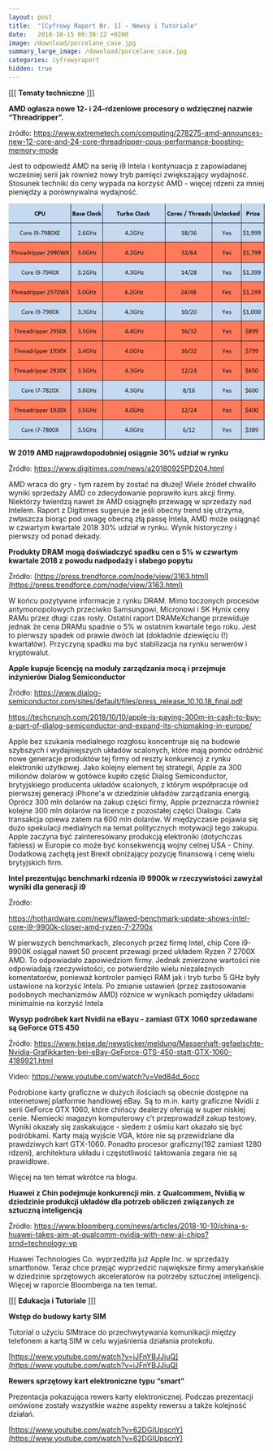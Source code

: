 ```yaml
---
layout: post
title:  "[Cyfrowy Raport Nr. 1] - Newsy i Tutoriale"
date:   2018-10-15 09:38:12 +0200
image: /download/porcelane_case.jpg
summary_large_image: /download/porcelane_case.jpg
categories: cyfrowyraport
hidden: true
---
```




[[[ **Tematy techniczne** ]]] 

**AMD ogłasza nowe 12- i 24-rdzeniowe procesory o wdzięcznej nazwie “Threadripper”.** 

źródło: <https://www.extremetech.com/computing/278275-amd-announces-new-12-core-and-24-core-threadripper-cpus-performance-boosting-memory-mode>

Jest to odpowiedź AMD na serię i9 Intela i kontynuacja z zapowiadanej wcześniej serii jak również  nowy tryb pamięci zwiększający wydajność. Stosunek techniki do ceny wypada na korzyść AMD - więcej rdzeni za mniej pieniędzy a porównywalna wydajność.

![img](/download/wzniki_threadripper.png)

**W 2019 AMD najprawdopodobniej osiągnie 30% udział w rynku** 

Źródło: <https://www.digitimes.com/news/a20180925PD204.html>

AMD wraca do gry - tym razem by zostać na dłużej! Wiele źródeł chwaliło wyniki sprzedaży AMD co zdecydowanie poprawiło kurs akcji firmy. Niektórzy twierdzą nawet że AMD osiągnęło przewagę w sprzedaży nad Intelem. Raport z Digitimes sugeruje że jeśli obecny trend się utrzyma, zwłaszcza biorąc pod uwagę obecną złą passę Intela, AMD może osiągnąć w czwartym kwartale 2018 30% udział w rynku. Wynik historyczny i pierwszy od ponad dekady.

**Produkty DRAM mogą doświadczyć spadku cen o 5% w czwartym kwartale 2018 z powodu nadpodaży i słabego popytu**

Źródło: [https://press.trendforce.com/node/view/3163.html](https://press.trendforce.com/node/view/3163.html)

W końcu pozytywne informacje z rynku DRAM. Mimo toczonych procesów antymonopolowych przeciwko Samsungowi, Micronowi i SK Hynix ceny RAMu przez długi czas rosły. Ostatni raport DRAMeXchange przewiduje jednak że cena DRAMu spadnie o 5% w ostatnim kwartale tego roku. Jest to pierwszy spadek od prawie dwóch lat (dokładnie dziewięciu (!) kwartałów). Przyczyną spadku ma być stabilizacja na rynku serwerów i kryptowalut. 

**Apple kupuje licencję na moduły zarządzania mocą i przejmuje inżynierów Dialog Semiconductor**

Źródło: <https://www.dialog-semiconductor.com/sites/default/files/press_release_10.10.18_final.pdf>

<https://techcrunch.com/2018/10/10/apple-is-paying-300m-in-cash-to-buy-a-part-of-dialog-semiconductor-and-expand-its-chipmaking-in-europe/>

Apple bez szukania medialnego rozgłosu koncentruje się na budowie szybszych i wydajniejszych układów scalonych, które mają pomóc odróżnić nowe generacje produktów tej firmy od reszty konkurencji z rynku elektroniki użytkowej. Jako kolejny element tej strategii, Apple za  300 milionów dolarów w gotówce kupiło część Dialog Semiconductor, brytyjskiego producenta układów scalonych, z którym współpracuje od pierwszej generacji iPhone'a w dziedzinie układów zarządzania energią. Oprócz 300 mln dolarów na zakup części firmy, Apple przeznacza również kolejne 300 mln dolarów na licencje z pozostałej części Dialogu. Cała transakcja opiewa zatem na 600 mln dolarów. W międzyczasie pojawia się dużo spekulacji medialnych na temat politycznych motywacji tego zakupu. Apple zaczyna być zainteresowany produkcją elektroniki (dotychczas fabless) w Europie co może być konsekwencją wojny celnej USA - Chiny. Dodatkową zachętą jest Brexit obniżający pozycję finansową i cenę wielu brytyjskich firm. 

**Intel prezentując benchmarki rdzenia i9 9900k w rzeczywistości zawyżał wyniki dla  generacji i9** 

Źródło: 

<https://hothardware.com/news/flawed-benchmark-update-shows-intel-core-i9-9900k-closer-amd-ryzen-7-2700x>

W pierwszych benchmarkach, zleconych przez firmę Intel, chip Core i9-9900K osiągał nawet 50 procent przewagi przed układem Ryzen 7 2700X AMD. To odpowiadało zapowiedziom firmy. Jednak zmierzone wartości nie odpowiadają rzeczywistości, co potwierdziło wielu niezależnych komentatorów, ponieważ kontroler pamięci RAM jak i tryb turbo 5 GHz były ustawione na korzyść Intela. Po zmianie ustawień (przez zastosowanie podobnych mechanizmów AMD) różnice w wynikach pomiędzy układami minimalnie na korzyść Intela

**Wysyp podróbek kart Nvidii na eBayu - zamiast GTX 1060 sprzedawane są GeForce GTS 450** 

Źródło: https://www.heise.de/newsticker/meldung/Massenhaft-gefaelschte-Nvidia-Grafikkarten-bei-eBay-GeForce-GTS-450-statt-GTX-1060-4189921.html

Video: <https://www.youtube.com/watch?v=Ved84d_6occ>

Podrobione karty graficzne w dużych ilościach są obecnie dostępne na internetowej platformie handlowej eBay. Są to m.in. karty graficzne Nvidii z serii GeForce GTX 1060, które chińscy dealerzy oferują w super niskiej cenie. Niemiecki magazyn komputerowy c’t przeprowadził zakup testowy. Wyniki okazały się zaskakujące - siedem z ośmiu kart okazało się być podróbkami. Karty mają wyjście VGA, które nie są przewidziane dla prawdziwych kart GTX-1060. Ponadto procesor graficzny(192 zamiast 1280 rdzeni), architektura układu i częstotliwość taktowania zegara nie są prawidłowe. 

Więcej na ten temat wkrótce na blogu.

**Huawei z Chin podejmuje konkurencji min. z Qualcommem, Nvidią w dziedzinie produkcji układów dla potrzeb obliczeń związanych ze sztuczną inteligencją**

Źródło: <https://www.bloomberg.com/news/articles/2018-10-10/china-s-huawei-takes-aim-at-qualcomm-nvidia-with-new-ai-chips?srnd=technology-vp>

Huawei Technologies Co. wyprzedziła już Apple Inc. w sprzedaży smartfonów. Teraz chce przejąć wyprzedzić największe firmy  amerykańskie w dziedzinie sprzętowych akceleratorów na potrzeby sztucznej inteligencji. Więcej w raporcie Bloomberga na ten temat.

[[[ **Edukacja i Tutoriale** ]]]

**Wstęp do budowy karty SIM**

Tutorial o użyciu SIMtrace do przechwytywania komunikacji między telefonem a kartą SIM w celu wyjaśnienia działania protokołu.

[https://www.youtube.com/watch?v=iJFnYBJJiuQ](https://www.youtube.com/watch?v=iJFnYBJJiuQ)

**Rewers sprzętowy kart elektroniczne typu “smart”**

Prezentacja pokazująca rewers karty elektronicznej. Podczas prezentacji omówione zostały wszystkie ważne aspekty rewersu a także kolejność działań.

[https://www.youtube.com/watch?v=62DGIUpscnY](https://www.youtube.com/watch?v=62DGIUpscnY)